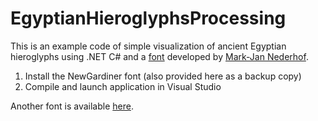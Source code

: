 # EgyptianHieroglyphsProcessing
This is an example code of simple visualization of ancient Egyptian hieroglyphs using .NET C# and a [font](https://mjn.host.cs.st-andrews.ac.uk/egyptian/fonts/newgardiner.html) developed by [Mark-Jan Nederhof](https://mjn.host.cs.st-andrews.ac.uk/).

1) Install the NewGardiner font (also provided here as a backup copy)
2) Compile and launch application in Visual Studio

Another font is available [here](https://www.dafont.com/ancient-egyptian-hieroglyphs.font).
